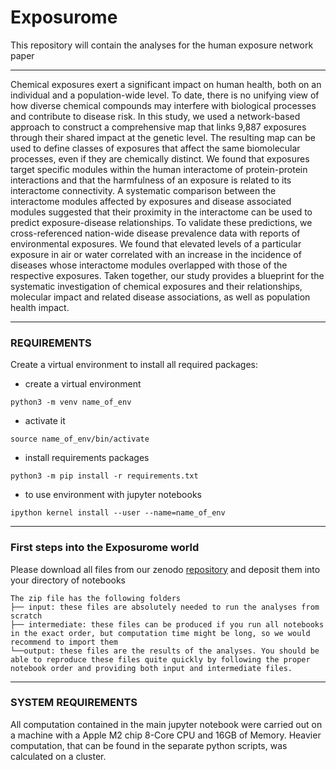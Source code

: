 # Exposurome
This repository will contain the analyses for the human exposure network paper

---
Chemical exposures exert a significant impact on human health, both on an individual and a population-wide level. To date, there is no unifying view of how diverse chemical compounds may interfere with biological processes and contribute to disease risk. In this study, we used a network-based approach to construct a comprehensive map that links 9,887 exposures through their shared impact at the genetic level. The resulting map can be used to define classes of exposures that affect the same biomolecular processes, even if they are chemically distinct. We found that exposures target specific modules within the human interactome of protein-protein interactions and that the harmfulness of an exposure is related to its interactome connectivity. A systematic comparison between the interactome modules affected by exposures and disease associated modules suggested that their proximity in the interactome can be used to predict exposure-disease relationships. To validate these predictions, we cross-referenced nation-wide disease prevalence data with reports of environmental exposures. We found that elevated levels of a particular exposure in air or water correlated with an increase in the incidence of diseases whose interactome modules overlapped with those of the respective exposures. Taken together, our study provides a blueprint for the systematic investigation of chemical exposures and their relationships, molecular impact and related disease associations, as well as population health impact.

---

### REQUIREMENTS

Create a virtual environment to install all required packages:

+ create a virtual environment
```
python3 -m venv name_of_env
```

+ activate it
```
source name_of_env/bin/activate
```

+ install requirements packages
```
python3 -m pip install -r requirements.txt
```

+ to use environment with jupyter notebooks
```
ipython kernel install --user --name=name_of_env
```

---

### First steps into the Exposurome world
Please download all files from our zenodo [repository](insertlinkhere) and deposit them into your directory of notebooks

```
The zip file has the following folders
├── input: these files are absolutely needed to run the analyses from scratch
├── intermediate: these files can be produced if you run all notebooks in the exact order, but computation time might be long, so we would recommend to import them
└──output: these files are the results of the analyses. You should be able to reproduce these files quite quickly by following the proper notebook order and providing both input and intermediate files.
```

---

### SYSTEM REQUIREMENTS
All computation contained in the main jupyter notebook were carried out on a machine with a Apple M2 chip 8-Core CPU and 16GB of Memory.
Heavier computation, that can be found in the separate python scripts, was calculated on a cluster.
